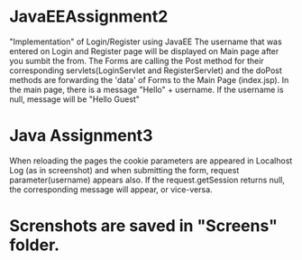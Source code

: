 # JavaEEAssignment2
"Implementation" of Login/Register using JavaEE
The username that was entered on Login and Register page will be displayed on Main page after you sumbit the from.
The Forms are calling the Post method for their corresponding servlets(LoginServlet and RegisterServlet)
and the doPost methods are forwarding the 'data' of Forms to the Main Page (index.jsp).
In the main page, there is a message "Hello" + username. If the username is null, message will be "Hello Guest"

# Java Assignment3
When reloading the pages the cookie parameters are appeared in Localhost Log (as in screenshot) and when submitting the form, request parameter(username) appears also.
If the request.getSession returns null, the corresponding message will appear, or vice-versa. 

# Screnshots are saved in "Screens" folder.

